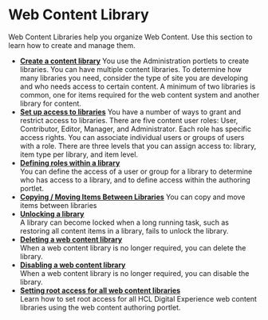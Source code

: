 # Web Content Library

Web Content Libraries help you organize Web Content. Use this section to learn how to create and manage them.

- **[Create a content library](oob_content_createlib.md)**
 You use the Administration portlets to create libraries. You can have multiple content libraries. To determine how many libraries you need, consider the type of site you are developing and who needs access to certain content. A minimum of two libraries is common, one for items required for the web content system and another library for content.
- **[Set up access to libraries](oob_content_accesslib.md)**
You have a number of ways to grant and restrict access to libraries. There are five content user roles: User, Contributor, Editor, Manager, and Administrator. Each role has specific access rights. You can associate individual users or groups of users with a role. There are three levels that you can assign access to: library, item type per library, and item level.
- **[Defining roles within a library](wcm_configure_library_role.md)**  
You can define the access of a user or group for a library to determine who has access to a library, and to define access within the authoring portlet.
- **[Copying / Moving Items Between Libraries](wcm_dev_items_copying.md)**
You can copy and move items between libraries
- **[Unlocking a library](wcm_admin_library_unlock.md)**  
A library can become locked when a long running task, such as restoring all content items in a library, fails to unlock the library.
- **[Deleting a web content library](wcm_config_wcmlibrary_delete.md)**  
When a web content library is no longer required, you can delete the library.
- **[Disabling a web content library](wcm_config_wcmlibrary_disable.md)**  
When a web content library is no longer required, you can disable the library.
- **[Setting root access for all web content libraries](wcm_config_library_root_access.md)**  
Learn how to set root access for all HCL Digital Experience web content libraries using the web content authoring portlet.